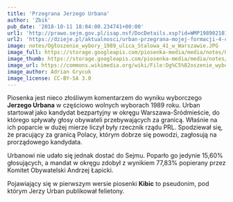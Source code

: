 ```yaml
---
title: 'Przegrana Jerzego Urbana'
author: 'Zbik'
pub_date: '2018-10-11 18:04:00.234741+00:00'
url1: 'http://prawo.sejm.gov.pl/isap.nsf/DocDetails.xsp?id=WMP19890210149'
url2: 'https://dzieje.pl/aktualnosci/urban-przegrana-mojej-formacji-4-czerwca-89-byla-korzystna-dla-polski'
image: notes/Ogłoszenie_wybory_1989_ulica_Stalowa_41_w_Warszawie.JPG
image_full: https://storage.googleapis.com/piosenka-media/media/notes/Ogłoszenie_wybory_1989_ulica_Stalowa_41_w_Warszawie.JPG
image_thumb: https://storage.googleapis.com/piosenka-media/media/notes/Og%C5%82oszenie_wybory_1989_ulica_Stalowa_41_w_Warszawie.JPG.0x300_q85_upscale.jpg
image_url: https://commons.wikimedia.org/wiki/File:Og%C5%82oszenie_wybory_1989_ulica_Stalowa_41_w_Warszawie.JPG
image_author: Adrian Grycuk
image_license: CC-BY-SA 3.0
---
```


Piosenka jest nieco złośliwym komentarzem do wyniku wyborczego **Jerzego Urbana** w częściowo wolnych wyborach 1989 roku. Urban startował jako kandydat bezpartyjny w okręgu Warszawa\-Śródmieście, do którego spływały głosy obywateli przebywających za granicą. Właśnie na ich poparcie w dużej mierze liczył były rzecznik rządu PRL. Spodziewał się, że pracujący za granicą Polacy, którym dobrze się powodzi, zagłosują na prorządowego kandydata.

Urbanowi nie udało się jednak dostać do Sejmu. Poparło go jedynie 15,60% głosujących, a mandat w okręgu zdobył z wynikiem 77,83% popierany przez Komitet Obywatelski Andrzej Łapicki.

Pojawiający się w pierwszym wersie piosenki **Kibic** to pseudonim, pod którym Jerzy Urban publikował felietony.